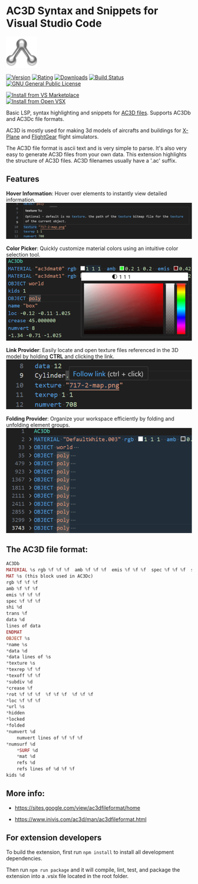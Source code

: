 # AC3D Syntax and Snippets for Visual Studio Code

[![ac3d-logo](/images/icon.png?raw=true)](https://github.com/RenanMsV/ac3d-syntax-vscode)

[![Version](https://img.shields.io/visual-studio-marketplace/v/Renan-MsV.ac3d-syntax.svg?logo=visual%20studio%20code)](https://marketplace.visualstudio.com/items?itemName=Renan-MsV.ac3d-syntax)
[![Rating](https://img.shields.io/visual-studio-marketplace/stars/Renan-MsV.ac3d-syntax.svg?logo=visual%20studio%20code)](https://marketplace.visualstudio.com/items?itemName=Renan-MsV.ac3d-syntax)
[![Downloads](https://img.shields.io/visual-studio-marketplace/d/Renan-MsV.ac3d-syntax.svg?logo=visual%20studio%20code)](https://marketplace.visualstudio.com/items?itemName=Renan-MsV.ac3d-syntax)
[![Build Status](https://img.shields.io/github/actions/workflow/status/RenanMsV/ac3d-syntax-vscode/DEPLOY.yml)](https://github.com/RenanMsV/ac3d-syntax-vscode/tree/main/.github/workflows)
[![GNU General Public License](https://img.shields.io/github/license/RenanMsV/ac3d-syntax-vscode?logo=github)](http://www.gnu.org/licenses/gpl-3.0.en.html)

[![Install from VS Marketplace](https://img.shields.io/badge/Install-VS%20Marketplace-blue?style=for-the-badge&logo=vs-code)](https://marketplace.visualstudio.com/items?itemName=Renan-MsV.ac3d-syntax)  
[![Install from Open VSX](https://img.shields.io/badge/Install-Open%20VSX-purple?style=for-the-badge&logo=vs-code)](https://open-vsx.org/extension/Renan-MsV/ac3d-syntax)

Basic LSP, syntax highlighting and snippets for [AC3D files](https://inivis.com). Supports AC3Db and AC3Dc file formats.

AC3D is mostly used for making 3d models of aircrafts and buildings for [X-Plane](https://www.xcrafts.com/tutorial-ac3d-blender-to-x-plane) and [FlightGear](https://wiki.flightgear.org/AC3D_file_format) flight simulators.

The AC3D file format is ascii text and is very simple to parse. It's also very easy to generate AC3D files from your own data. This extension highlights the structure of AC3D files. AC3D filenames usually have a '.ac' suffix.

## Features

**Hover Information**: Hover over elements to instantly view detailed information.  
![Hover Information](/images/hoverForInfo.png?raw=true)

**Color Picker**: Quickly customize material colors using an intuitive color selection tool.  
![Color Picker](/images/colorProvider.png?raw=true)

**Link Provider**: Easily locate and open texture files referenced in the 3D model by holding **CTRL** and clicking the link.  
![Link Provider](/images/linkProvider.png?raw=true)

**Folding Provider**: Organize your workspace efficiently by folding and unfolding element groups.  
![Folding Provider](/images/foldingProvider.png?raw=true)

## The AC3D file format:

```php
AC3Db
MATERIAL %s rgb %f %f %f  amb %f %f %f  emis %f %f %f  spec %f %f %f  shi %d  trans %f (used in AC3Db)
MAT %s (this block used in AC3Dc)
rgb %f %f %f
amb %f %f %f
emis %f %f %f
spec %f %f %f
shi %d
trans %f
data %d
lines of data
ENDMAT
OBJECT %s
*name %s
*data %d
*data lines of %s
*texture %s
*texrep %f %f
*texoff %f %f
*subdiv %d
*crease %f
*rot %f %f %f  %f %f %f  %f %f %f
*loc %f %f %f
*url %s
*hidden
*locked
*folded
*numvert %d
    numvert lines of %f %f %f
*numsurf %d
    *SURF %d
    *mat %d
    refs %d
    refs lines of %d %f %f
kids %d
```

## More info:

* <https://sites.google.com/view/ac3dfileformat/home>

* <https://www.inivis.com/ac3d/man/ac3dfileformat.html>

## For extension developers

To build the extension, first run `npm install` to install all development dependencies.

Then run `npm run package` and it will compile, lint, test, and package the extension into a .vsix file located in the root folder.
